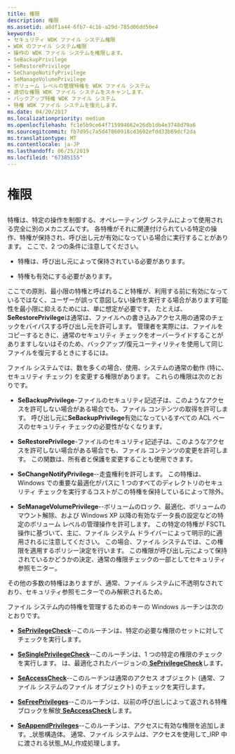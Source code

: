 ```yaml
---
title: 権限
description: 権限
ms.assetid: a8df1a44-6fb7-4c16-a29d-785d06dd50e4
keywords:
- セキュリティ WDK ファイル システム権限
- WDK のファイル システム権限
- 操作の WDK ファイル システムを権限します。
- SeBackupPrivilege
- SeRestorePrivilege
- SeChangeNotifyPrivilege
- SeManageVolumePrivilege
- ボリューム レベルの管理特権を WDK ファイル システム
- 適切な権限 WDK ファイル システムをスキャンします。
- バックアップ特権 WDK ファイル システム
- 特権 WDK ファイル システムを復元します。
ms.date: 04/20/2017
ms.localizationpriority: medium
ms.openlocfilehash: fc1e5b9ce64f715994662e26db1db4e3748d79a6
ms.sourcegitcommit: fb7d95c7a5d47860918cd3602efdd33b69dcf2da
ms.translationtype: MT
ms.contentlocale: ja-JP
ms.lasthandoff: 06/25/2019
ms.locfileid: "67385155"
---
```

# <a name="privileges"></a>権限


## <span id="ddk_privileges_if"></span><span id="DDK_PRIVILEGES_IF"></span>


特権は、特定の操作を制御する、オペレーティング システムによって使用される完全に別のメカニズムです。 各特権がそれに関連付けられている特定の操作、特権が保持され、呼び出し元が有効になっている場合に実行することがあります。 ここで、2 つの条件に注意してください。

-   特権は、呼び出し元によって保持されている必要があります。

-   特権も有効にする必要があります。

ここでの原則、最小限の特権と呼ばれること特権が、利用する前に有効になっているではなく、ユーザーが誤って意図しない操作を実行する場合があります可能性を最小限に抑えるためには、単に想定が必要です。 たとえば、 **SeRestorePrivilege**は通常は、ファイルへの書き込みアクセス用の通常のチェックをバイパスする呼び出し元を許可します。 管理者を実際には、ファイルをコピーするときに、通常のセキュリティ チェックをオーバーライドすることがありますしないはそのため、バックアップ/復元ユーティリティを使用して同じファイルを復元するときにするには。

ファイル システムでは、数を多くの場合、使用、システムの通常の動作 (特に、セキュリティ チェック) を変更する権限があります。 これらの権限は次のとおりです。

-   **SeBackupPrivilege**-ファイルのセキュリティ記述子は、このようなアクセスを許可しない場合がある場合でも、ファイル コンテンツの取得を許可します。 呼び出し元に**SeBackupPrivilege**有効になっているすべての ACL ベースのセキュリティ チェックの必要性がなくなります。

-   **SeRestorePrivilege**-ファイルのセキュリティ記述子は、このようなアクセスを許可しない場合がある場合でも、ファイル コンテンツの変更を許可します。 この関数は、所有者と保護を変更することも使用できます。

-   **SeChangeNotifyPrivilege**--走査権利を許可します。 この特権は、Windows での重要な最適化がパスに 1 つのすべてのディレクトリのセキュリティ チェックを実行するコストがこの特権を保持しているによって除外。

-   **SeManageVolumePrivilege**--ボリュームのロック、最適化、ボリュームのマウント解除、および Windows XP 以降の有効なデータ長の設定などの特定のボリューム レベルの管理操作を許可します。 この特定の特権が FSCTL 操作に基づいて、主に、ファイル システム ドライバーによって明示的に適用されるに注意してください。 この場合、ファイル システムでは、この権限を適用するポリシー決定を行います。 この権限が呼び出し元によって保持されているかどうかの決定、通常の権限チェックの一部としてセキュリティ参照モニター。

その他の多数の特権はありますが、通常、ファイル システムに不透明なされており、セキュリティ参照モニターでのみ解釈されるため。

ファイル システム内の特権を管理するためのキーの Windows ルーチンは次のとおりです。

-   [**SePrivilegeCheck**](https://docs.microsoft.com/windows-hardware/drivers/ddi/content/ntifs/nf-ntifs-seprivilegecheck)--このルーチンは、特定の必要な権限のセットに対してチェックを実行します。

-   [**SeSinglePrivilegeCheck**](https://docs.microsoft.com/windows-hardware/drivers/ddi/content/ntddk/nf-ntddk-sesingleprivilegecheck)--このルーチンは、1 つの特定の権限のチェックを実行します。 は、最適化されたバージョンの[ **SePrivilegeCheck**](https://docs.microsoft.com/windows-hardware/drivers/ddi/content/ntifs/nf-ntifs-seprivilegecheck)します。

-   [**SeAccessCheck**](https://docs.microsoft.com/windows-hardware/drivers/ddi/content/wdm/nf-wdm-seaccesscheck)--このルーチンは通常のアクセス オブジェクト (通常、ファイル システムのファイル オブジェクト) のチェックを実行します。

-   [**SeFreePrivileges**](https://docs.microsoft.com/windows-hardware/drivers/ddi/content/ntifs/nf-ntifs-sefreeprivileges)--このルーチンは、以前の呼び出しによって返される特権ブロックを解放[ **SeAccessCheck**](https://docs.microsoft.com/windows-hardware/drivers/ddi/content/wdm/nf-wdm-seaccesscheck)します。

-   [**SeAppendPrivileges**](https://docs.microsoft.com/windows-hardware/drivers/ddi/content/ntifs/nf-ntifs-seappendprivileges)--このルーチンは、アクセスに有効な権限を追加します。\_状態構造体。 通常、ファイル システムは、アクセスを使用して\_IRP 中に渡される状態\_MJ\_作成処理します。

 

 




